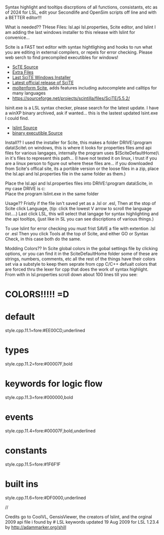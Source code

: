 Syntax highlight and tooltips discrptions of all functions, consistants, etc as of 2024 for LSL,
edit your Secondlife and OpenSim scripts off line and with a BETTER editor!!!

What is needed??
THese Files: lsl.api lsl.properties, Scite editor, and lslint
I am adding the last windows installer to this release with lslint for convenice...

Scite is a FAST text editor with syntax hightlighing and hooks to run what you are editing in external compilers, 
or repels for error checking. Please web serch to find precompiled executibles for windows! 
* [ScTE Source](https://github.com/SciTe-Community/SciTe)
* [Extra Files](https://github.com/moltenform/scite-files/)
* [Last SciTE Windows Installer](https://web.archive.org/web/20240621070645/http://www.ebswift.com/scite-text-editor-installer.html)
* [Latest official release of SciTE](https://www.scintilla.org/SciTEDownload.html)
* [moltenform Scite](https://sourceforge.net/projects/scite-webdev/?source=directory), adds features including autocomplete and calltips for many languages
* https://sourceforge.net/projects/scintilla/files/SciTE/5.5.2/

lsinit.exe is a LSL syntax checker, please search for the latest update. I have a winXP binary archived, ask if wanted...
this is the lastest updated lsint.exe I could find.
* [lslint Source](https://github.com/Makopo/lslint/)
* [binary executible Source](https://github.com/Makopo/lslint/releases)

Install??
I used the installer for Scite, this makes a folder DRIVE:\program data\Scite\ on windows, this is where it looks for 
properties files amd api files for various langages, internally the program uses $(SciteDefaultHome)\ 
in it's files to represent this path...
(I have not tested it on linux, i trust if you are a linux person to figure out where these files are...
if you downloaded from Scite's offical site, its a portible version or the loose files in a zip, 
place the lsl.api and lsl.properties file in the same folder as them.)

Place the lsl.api and lsl.properties files into DRIVE:\program data\Scite\, in my case DRIVE is c:\
Place the program lslint.exe in the same folder

Usage??
Fristly if the file isn't saved yet as a .lsl or .esl,
Then at the stop of Scite click Language, (tip: click the lowest V arrow to scroll the language list....)
Last click LSL, this will select that langage for syntax highlighting and the api tooltips, 
(just like in SL you can see discriptions of various things.)

To use lslint for error checking you must 
frist SAVE a file with extention .lsl or .esl
Then you click Tools at the top of Scite, and either GO or Syntax Check, in this case both do the same.

Modding Colors??
In Scite global colors in the gobal settings file by clicking options, or you can find it in the  SciteDefaultHome folder
some of these are strings, numbers, comments, etc
all the rest of the things have their colors set via a substyle to keep them seprate from cpp C/C++ defualt colors that
are forced thru the lexer for cpp that does the work of syntax highlight.
From with in lsl.properties scroll down about 100 lines till you see:
# COLORS!!!!! =D 
# default
style.cpp.11.1=fore:#EE00CD,underlined
# types
style.cpp.11.2=fore:#00007F,bold
# keywords for logic flow
style.cpp.11.3=fore:#000000,bold
# events
style.cpp.11.4=fore:#00007F,bold,underlined
# constants 
style.cpp.11.5=fore:#1F6F1F
# built ins 
style.cpp.11.6=fore:#DF0000,underlined

//

Credits go to CoolVL, GensisViewer, the creators of lslint, and the orginal 2009 api file i found by # LSL keywords updated 19 Aug 2009 for LSL 1.23.4 by http://adammarker.org/shill



